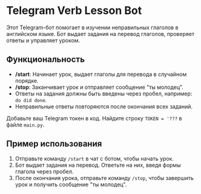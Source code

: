 # Telegram Verb Lesson Bot
Этот Telegram-бот помогает в изучении неправильных глаголов в английском языке. Бот выдает задания на перевод глаголов, проверяет ответы и управляет уроком.

## Функциональность

- **/start**: Начинает урок, выдает глаголы для перевода в случайном порядке.
- **/stop**: Заканчивает урок и отправляет сообщение "ты молодец".
- Ответы на задания должны быть введены через пробел, например: `do did done`.
- Неправильные ответы повторяются после окончания всех заданий.

Добавьте ваш Telegram токен в код. Найдите строку `TOKEN = '???` в файле `main.py`.


## Пример использования

1. Отправьте команду `/start` в чат с ботом, чтобы начать урок.
2. Бот выдает задания на перевод. Ответьте на них, введя формы глагола через пробел.
3. После окончания урока, отправьте команду `/stop`, чтобы завершить урок и получить сообщение "ты молодец".
